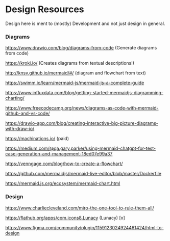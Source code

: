 # Design Resources

Design here is ment to (mostly) Development and not just design in general.

### Diagrams

https://www.drawio.com/blog/diagrams-from-code (Generate diagrams from code)

https://kroki.io/ (Creates diagrams from textual descriptions!)

http://knsv.github.io/mermaid/#/ (diagram and flowchart from text)

https://swimm.io/learn/mermaid-js/mermaid-js-a-complete-guide

https://www.influxdata.com/blog/getting-started-mermaidjs-diagramming-charting/

https://www.freecodecamp.org/news/diagrams-as-code-with-mermaid-github-and-vs-code/

https://drawio-app.com/blog/creating-interactive-big-picture-diagrams-with-draw-io/

https://machinations.io/ (paid)

https://medium.com/@qa.gary.parker/using-mermaid-chatgpt-for-test-case-generation-and-management-18ed07e99a37

https://venngage.com/blog/how-to-create-a-flowchart/

https://github.com/mermaidjs/mermaid-live-editor/blob/master/Dockerfile

https://mermaid.js.org/ecosystem/mermaid-chart.html

### Design

https://www.charliecleveland.com/miro-the-one-tool-to-rule-them-all/

https://flathub.org/apps/com.icons8.Lunacy (Lunacy) [x]

https://www.figma.com/community/plugin/1159123024924461424/html-to-design
